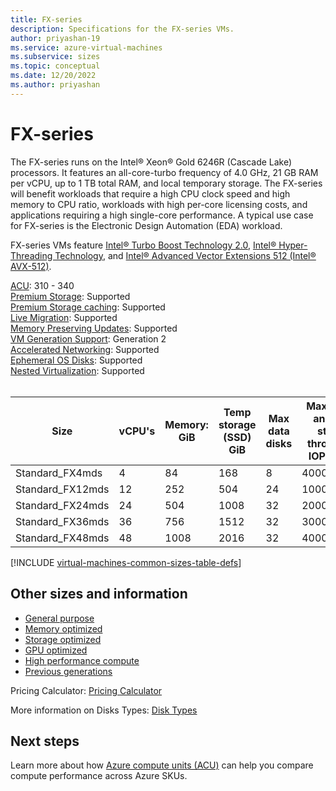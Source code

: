 ```yaml
---
title: FX-series
description: Specifications for the FX-series VMs.
author: priyashan-19
ms.service: azure-virtual-machines
ms.subservice: sizes
ms.topic: conceptual
ms.date: 12/20/2022
ms.author: priyashan
---
```


# FX-series

The FX-series runs on the Intel® Xeon® Gold 6246R (Cascade Lake) processors. It features an all-core-turbo frequency of 4.0 GHz, 21 GB RAM per vCPU, up to 1 TB total RAM, and local temporary storage. The FX-series will benefit workloads that require a high CPU clock speed and high memory to CPU ratio, workloads with high per-core licensing costs, and applications requiring a high single-core performance. A typical use case for FX-series is the Electronic Design Automation (EDA) workload.

FX-series VMs feature [Intel® Turbo Boost Technology 2.0](https://www.intel.com/content/www/us/en/architecture-and-technology/turbo-boost/turbo-boost-technology.html), [Intel® Hyper-Threading Technology](https://www.intel.com/content/www/us/en/architecture-and-technology/hyper-threading/hyper-threading-technology.html), and [Intel® Advanced Vector Extensions 512 (Intel® AVX-512)](https://www.intel.com/content/www/us/en/architecture-and-technology/avx-512-overview.html).

[ACU](acu.md): 310 - 340<br>
[Premium Storage](premium-storage-performance.md): Supported<br>
[Premium Storage caching](premium-storage-performance.md): Supported<br>
[Live Migration](maintenance-and-updates.md): Supported<br>
[Memory Preserving Updates](maintenance-and-updates.md): Supported<br>
[VM Generation Support](generation-2.md): Generation 2<br>
[Accelerated Networking](../virtual-network/create-vm-accelerated-networking-cli.md): Supported<br>
[Ephemeral OS Disks](ephemeral-os-disks.md): Supported <br>
[Nested Virtualization](/virtualization/hyper-v-on-windows/user-guide/nested-virtualization): Supported <br>
<br>

| Size | vCPU's | Memory: GiB | Temp storage (SSD) GiB | Max data disks | Max cached and temp storage throughput: IOPS/MBps | Max uncached disk throughput: IOPS/MBps | Max NICs|Expected network bandwidth (Mbps) |
|---|---|---|---|---|---|---|---|---|
| Standard_FX4mds  | 4   | 84   | 168  | 8   | 40000/343     | 6700/104   | 2 | 4000  |
| Standard_FX12mds | 12  | 252  | 504  | 24  | 100000/1029   | 20000/314  | 4 | 8000  |
| Standard_FX24mds | 24  | 504  | 1008 | 32  | 200000/2057   | 40000/629  | 4 | 16000 |
| Standard_FX36mds | 36  | 756  | 1512 | 32  | 300000/3086   | 60000/944  | 8 | 24000 |
| Standard_FX48mds | 48  | 1008 | 2016 | 32  | 400000/3871   | 80000/1258 | 8 | 32000 |


[!INCLUDE [virtual-machines-common-sizes-table-defs](../../includes/virtual-machines-common-sizes-table-defs.md)]

## Other sizes and information

- [General purpose](sizes-general.md)
- [Memory optimized](sizes-memory.md)
- [Storage optimized](sizes-storage.md)
- [GPU optimized](sizes-gpu.md)
- [High performance compute](sizes-hpc.md)
- [Previous generations](sizes-previous-gen.md)

Pricing Calculator: [Pricing Calculator](https://azure.microsoft.com/pricing/calculator/)

More information on Disks Types: [Disk Types](./disks-types.md#ultra-disks)


## Next steps

Learn more about how [Azure compute units (ACU)](acu.md) can help you compare compute performance across Azure SKUs.
